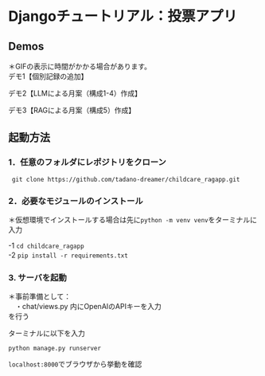 # Djangoチュートリアル：投票アプリ
## Demos  
＊GIFの表示に時間がかかる場合があります。  
デモ1【個別記録の追加】  


デモ2【LLMによる月案（構成1-4）作成】  


デモ3【RAGによる月案（構成5）作成】  


## 起動方法

### 1．任意のフォルダにレポジトリをクローン
` git clone https://github.com/tadano-dreamer/childcare_ragapp.git`  

### 2．必要なモジュールのインストール
＊仮想環境でインストールする場合は先に`python -m venv venv`をターミナルに入力  

-1 `cd childcare_ragapp`  
-2 `pip install -r requirements.txt`　

### 3. サーバを起動
＊事前準備として：  
　・chat/views.py 内にOpenAIのAPIキーを入力  
を行う  

ターミナルに以下を入力  
```
python manage.py runserver
```

`localhost:8000`でブラウザから挙動を確認

